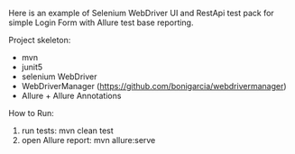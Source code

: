 Here is an example of Selenium WebDriver UI and RestApi test pack for simple Login Form with Allure test base reporting.

Project skeleton:
 - mvn
 - junit5
 - selenium WebDriver
 - WebDriverManager (https://github.com/bonigarcia/webdrivermanager)
 - Allure + Allure Annotations

 How to Run:
 1) run tests: mvn clean test
 2) open Allure report: mvn allure:serve
 
